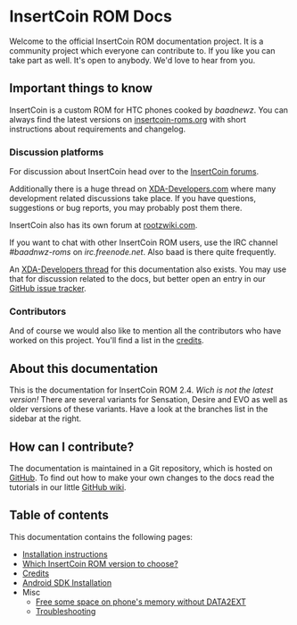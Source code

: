 # InsertCoin ROM Docs

Welcome to the official InsertCoin ROM documentation project. It is a community
project which everyone can contribute to. If you like you can take part as well.
It's open to anybody. We'd love to hear from you.

## Important things to know
InsertCoin is a custom ROM for HTC phones cooked by *baadnewz*. You can always find
the latest versions on [insertcoin-roms.org](http://insertcoin-roms.org/)
with short instructions about requirements and changelog.

### Discussion platforms
For discussion about InsertCoin head over to the [InsertCoin forums](http://insertcoin-roms.org/board/).

Additionally there is a huge thread on [XDA-Developers.com](http://forum.xda-developers.com/showthread.php?t=1198684)
where many development related discussions take place. If you have questions,
suggestions or bug reports, you may probably post them there.

InsertCoin also has its own forum at
[rootzwiki.com](http://rootzwiki.com/forumdisplay.php?301-Bricked-Kernel-InsertCoin-ROM).

If you want to chat with other InsertCoin ROM users, use the IRC channel *#baadnwz-roms*
on *irc.freenode.net*. Also baad is there quite frequently.

An [XDA-Developers thread](http://forum.xda-developers.com/showthread.php?p=17329560)
for this documentation also exists. You may use that for discussion related to the docs,
but better open an entry in our [GitHub issue tracker](https://github.com/Manko10/InsertCoin-Docs/issues).

### Contributors
And of course we would also like to mention all the contributors who have worked
on this project. You'll find a list in the [credits](/2.4/en-US/credits.html).

## About this documentation
This is the documentation for InsertCoin ROM 2.4. *Wich is not the latest version!*
There are several variants for Sensation, Desire and EVO as well as older versions
of these variants. Have a look at the branches list in the sidebar at the right.

## How can I contribute?
The documentation is maintained in a Git repository, which is hosted on [GitHub](http://www.github.com/).
To find out how to make your own changes to the docs read the tutorials in our little
[GitHub wiki](https://github.com/Manko10/InsertCoin-Docs/wiki).

## Table of contents
This documentation contains the following pages:

 * [Installation instructions](/2.4/en-US/installation/)
 * [Which InsertCoin ROM version to choose?](/2.4/en-US/versions.html)
 * [Credits](/2.4/en-US/credits.html)
 * [Android SDK Installation](/2.4/en-US/AndroidSDK/)
 * Misc
    * [Free some space on phone's memory without DATA2EXT](/2.4/en-US/misc/free-space-without-data2ext.html)
    * [Troubleshooting](/2.4/en-US/misc/troubleshooting.html)
